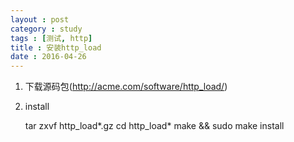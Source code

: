 ```yaml
---
layout : post
category : study
tags : [测试, http]
title : 安装http_load
date : 2016-04-26
---
```


1.  下载源码包(<http://acme.com/software/http_load/>)
2.  install

    tar zxvf http_load*.gz
    cd http_load*
    make && sudo make install
